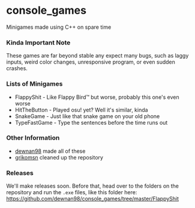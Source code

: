 # console_games
Minigames made using C++ on spare time

### Kinda Important Note
These games are far beyond stable any expect many bugs, such as laggy inputs, weird color changes, unresponsive program, or even sudden crashes.

### Lists of Minigames
- FlappyShit - Like Flappy Bird™ but worse, probably this one's even worse
- HitTheButton - Played osu! yet? Well it's similar, kinda
- SnakeGame - Just like that snake game on your old phone
- TypeFastGame - Type the sentences before the time runs out

### Other Information
- [dewnan98](https://github.com/dewnan98) made all of these
- [grikomsn](https://github.com/grikomsn) cleaned up the repository

### Releases
We'll make releases soon. Before that, head over to the folders on the repository and run the `.exe` files, like this folder here: https://github.com/dewnan98/console_games/tree/master/FlappyShit
